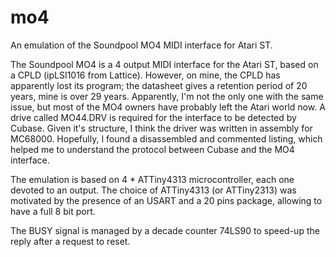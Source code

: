 # mo4
An emulation of the Soundpool MO4 MIDI interface for Atari ST.

The Soundpool MO4 is a 4 output MIDI interface for the Atari ST, based on a CPLD (ipLSI1016 from Lattice). However, on mine, the CPLD has apparently lost its program; the datasheet gives a retention period of 20 years, mine is over 29 years. Apparently, I'm not the only one with the same issue, but most of the MO4 owners have probably left the Atari world now. A drive called MO44.DRV is required for the interface to be detected by Cubase. Given it's structure, I think the driver was written in assembly for MC68000. Hopefully, I found a disassembled and commented listing, which helped me to understand the protocol between Cubase and the MO4 interface.

The emulation is based on 4 * ATTiny4313 microcontroller, each one devoted to an output. The choice of ATTiny4313 (or ATTiny2313) was motivated by the presence of an USART and a 20 pins package, allowing to have a full 8 bit port.

The BUSY signal is managed by a decade counter 74LS90 to speed-up the reply after a request to reset.
